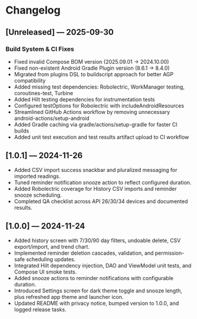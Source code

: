 # Changelog
## [Unreleased] — 2025-09-30
### Build System & CI Fixes
- Fixed invalid Compose BOM version (2025.09.01 → 2024.10.00)
- Fixed non-existent Android Gradle Plugin version (8.6.1 → 8.4.0)
- Migrated from plugins DSL to buildscript approach for better AGP compatibility
- Added missing test dependencies: Robolectric, WorkManager testing, coroutines-test, Turbine
- Added Hilt testing dependencies for instrumentation tests
- Configured testOptions for Robolectric with includeAndroidResources
- Streamlined GitHub Actions workflow by removing unnecessary android-actions/setup-android
- Added Gradle caching via gradle/actions/setup-gradle for faster CI builds
- Added unit test execution and test results artifact upload to CI workflow

## [1.0.1] — 2024-11-26
- Added CSV import success snackbar and pluralized messaging for imported readings.
- Tuned reminder notification snooze action to reflect configured duration.
- Added Robolectric coverage for History CSV imports and reminder snooze scheduling.
- Completed QA checklist across API 26/30/34 devices and documented results.

## [1.0.0] — 2024-11-24
- Added history screen with 7/30/90 day filters, undoable delete, CSV export/import, and trend chart.
- Implemented reminder deletion cascades, validation, and permission-safe scheduling updates.
- Integrated Hilt dependency injection, DAO and ViewModel unit tests, and Compose UI smoke tests.
- Added snooze actions to reminder notifications with configurable duration.
- Introduced Settings screen for dark theme toggle and snooze length, plus refreshed app theme and launcher icon.
- Updated README with privacy notice, bumped version to 1.0.0, and logged release tasks.
